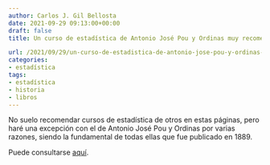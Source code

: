 ```yaml
---
author: Carlos J. Gil Bellosta
date: 2021-09-29 09:13:00+00:00
draft: false
title: Un curso de estadística de Antonio José Pou y Ordinas muy recomendable

url: /2021/09/29/un-curso-de-estadistica-de-antonio-jose-pou-y-ordinas-muy-recomendable/
categories:
- estadística
tags:
- estadística
- historia
- libros
---
```





No suelo recomendar cursos de estadística de otros en estas páginas, pero haré una excepción con el de Antonio José Pou y Ordinas por varias razones, siendo la fundamental de todas ellas que fue publicado en 1889.







Puede consultarse [aquí](http://bdh-rd.bne.es/viewer.vm?id=0000245501).



